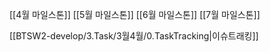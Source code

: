 
[[4월 마일스톤]]
[[5월 마일스톤]]
[[6월 마일스톤]]
[[7월 마일스톤]]

[[BTSW2-develop/3.Task/3월4월/0.TaskTracking|이슈트래킹]] 
